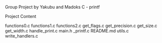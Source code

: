 Group Project by Yakubu and Madoks
C - printf

Project Content

functions0.c
functions1.c
functions2.c
get_flags.c
get_precision.c
get_size.c
get_width.c
handle_print.c
main.h
_printf.c
README.md
utils.c
write_handlers.c
